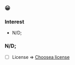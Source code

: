 ### :grinning:
### Interest
  * N/D;

### N/D;
  * [ ] License => [Choosea license](https://choosealicense.com/)